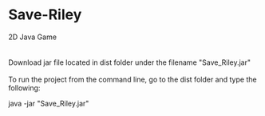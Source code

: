 # Save-Riley
2D Java Game
<br>
<br>
<br>
Download jar file located in dist folder under the filename "Save_Riley.jar"
<br>
<br>
To run the project from the command line, go to the dist folder and
type the following:

java -jar "Save_Riley.jar" 
